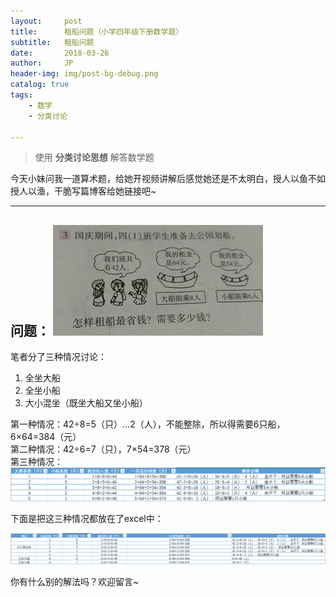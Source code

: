 ```yaml
---
layout:     post
title:      租船问题（小学四年级下册数学题）
subtitle:   租船问题
date:       2018-03-26
author:     JP
header-img: img/post-bg-debug.png
catalog: true
tags:
    - 数学
    - 分类讨论
    
---
```


> 使用 **分类讨论思想** 解答数学题

今天小妹问我一道算术题，给她开视频讲解后感觉她还是不太明白，授人以鱼不如授人以渔，干脆写篇博客给她链接吧~<br>

---
问题：
![rent_boat](https://github.com/hongjiapeng/hongjiapeng.github.io/raw/master/img/rent_boat.png)
---

笔者分了三种情况讨论：<br>
1. 全坐大船<br>
2. 全坐小船<br>
3. 大小混坐（既坐大船又坐小船）<br>

第一种情况：42÷8=5（只）...2（人），不能整除，所以得需要6只船，6×64=384（元）<br>
第二种情况：42÷6=7（只），7×54=378（元）<br>
第三种情况：<br>
![](/img/by_boat.png) 

下面是把这三种情况都放在了excel中：<br>

![](/img/boat.png)

你有什么别的解法吗？欢迎留言~